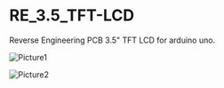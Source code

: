 # RE_3.5_TFT-LCD
 Reverse Engineering PCB 3.5" TFT LCD for arduino uno.
 
![Picture1](https://user-images.githubusercontent.com/95273257/193970578-f34c18f3-c1a1-406d-ab5b-360b05d06c8e.png)

![Picture2](https://user-images.githubusercontent.com/95273257/193970623-45b2fe3c-d48c-4b2a-9bca-f9df6ee64f4f.png)
